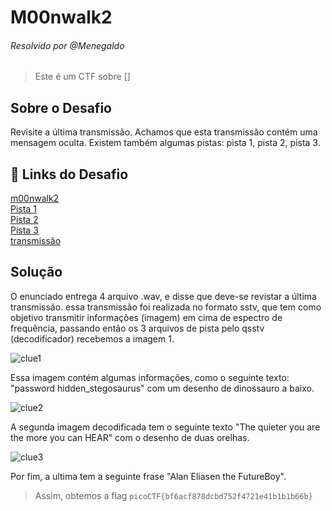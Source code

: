 # M00nwalk2
###### Resolvido por @Menegaldo
> Este é um CTF sobre []  

## Sobre o Desafio  
Revisite a última transmissão. Achamos que esta transmissão contém uma mensagem oculta.
Existem também algumas pistas: pista 1, pista 2, pista 3.

## 🔗 Links do Desafio

[m00nwalk2](https://play.picoctf.org/practice/challenge/28) <br>
[Pista 1](https://jupiter.challenges.picoctf.org/static/599404f0bf7426a5a5c2deb538860cda/clue1.wav)<br>
[Pista 2](https://jupiter.challenges.picoctf.org/static/599404f0bf7426a5a5c2deb538860cda/clue2.wav)<br>
[Pista 3](https://jupiter.challenges.picoctf.org/static/599404f0bf7426a5a5c2deb538860cda/clue3.wav)<br>
[transmissão](https://jupiter.challenges.picoctf.org/static/599404f0bf7426a5a5c2deb538860cda/message.wav)

## Solução

O enunciado entrega 4 arquivo .wav, e disse que deve-se revistar a última transmissão. essa transmissão foi realizada no formato sstv, que tem como objetivo transmitir informações (imagem) em cima de espectro de frequência, passando então os 3 arquivos de pista pelo qsstv (decodificador) recebemos a imagem 1.

![clue1](https://github.com/user-attachments/assets/2886fc86-3180-40ae-90f2-ff41c12a0543)

Essa imagem contém algumas informações, como o seguinte texto: "password hidden_stegosaurus" com um desenho de dinossauro a baixo.

![clue2](https://github.com/user-attachments/assets/9f6113a7-3979-4c5a-ae03-209f473087f3)

A segunda imagem decodificada tem o seguinte texto "The quieter you are the more you can HEAR" com o desenho de duas orelhas.

![clue3](https://github.com/user-attachments/assets/adc0f600-3438-4970-9181-36f520a1ebc8)

Por fim, a ultima tem a seguinte frase "Alan Eliasen the FutureBoy".




> Assim, obtemos a flag `picoCTF{bf6acf878dcbd752f4721e41b1b1b66b}`
